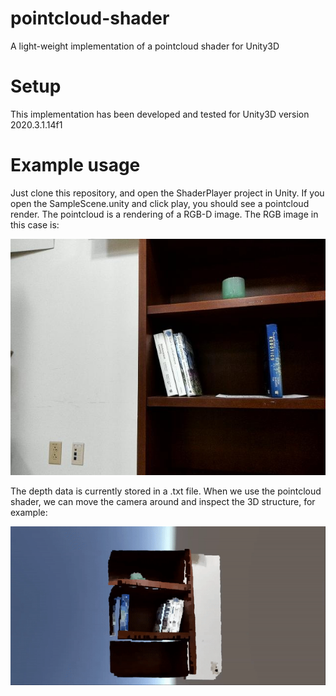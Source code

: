 # pointcloud-shader
A light-weight implementation of a pointcloud shader for Unity3D

# Setup
This implementation has been developed and tested for Unity3D version 2020.3.1.14f1

# Example usage
Just clone this repository, and open the ShaderPlayer project in Unity. If you open the SampleScene.unity and click play, you should see a pointcloud render. The pointcloud is a rendering of a RGB-D image. The RGB image in this case is:

![rgb](https://github.com/ericrosenbrown/pointcloud-shader/blob/main/ShaderPlayer/Assets/color_2.jpg)

The depth data is currently stored in a .txt file. When we use the pointcloud shader, we can move the camera around and inspect the 3D structure, for example:

![pointcloud](https://github.com/ericrosenbrown/pointcloud-shader/blob/main/pointcloud_show.gif)